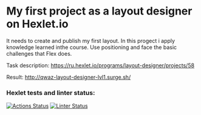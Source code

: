 # My first project as a layout designer on Hexlet.io

It needs to create and publish my first layout. In this progect i apply knowledge learned inthe course. Use positioning and face the basic challenges that Flex does.

Task description: <https://ru.hexlet.io/programs/layout-designer/projects/58>

Result: <http://qwaz-layout-designer-lvl1.surge.sh/>

### Hexlet tests and linter status:
[![Actions Status](https://github.com/iQwaz/layout-designer-project-lvl1/workflows/hexlet-check/badge.svg)](https://github.com/iQwaz/layout-designer-project-lvl1/actions) 
[![Linter Status](https://github.com/iQwaz/layout-designer-project-lvl1/actions/workflows/htmlcss.yml/badge.svg)](https://github.com/iQwaz/layout-designer-project-lvl1/actions/workflows/htmlcss.yml)